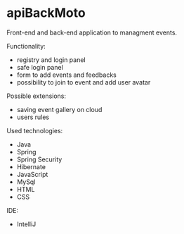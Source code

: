 # apiBackMoto

Front-end and back-end application to managment events.

Functionality:
  - registry and login panel
  - safe login panel
  - form to add events and feedbacks
  - possibility to join to event and add user avatar

Possible extensions:
  - saving event gallery on cloud
  - users rules

Used technologies:
  - Java
  - Spring
  - Spring Security
  - Hibernate
  - JavaScript
  - MySql
  - HTML
  - CSS
  
IDE:
  - IntelliJ
